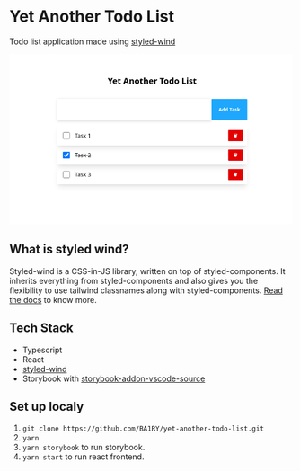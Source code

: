 # Yet Another Todo List

Todo list application made using [styled-wind](https://github.com/product-ride/styled-wind)

![Screenshot of Yet Another Todo List](./img/todo.png)

## What is styled wind?

Styled-wind is a CSS-in-JS library, written on top of styled-components. It inherits everything from styled-components and also gives you the flexibility to use tailwind classnames along with styled-components.
[Read the docs](https://styled-wind.netlify.app/) to know more.

## Tech Stack

- Typescript
- React
- [styled-wind](https://github.com/product-ride/styled-wind)
- Storybook with [storybook-addon-vscode-source](https://github.com/product-ride/storybook-addon-vscode-source)

## Set up localy

1. `git clone https://github.com/BA1RY/yet-another-todo-list.git`
2. `yarn`
3. `yarn storybook` to run storybook.
4. `yarn start` to run react frontend.
